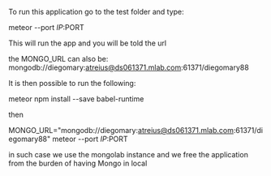 To run this application go to the test folder and type:

meteor --port $IP:$PORT

This will run the app and you will be told the url

the MONGO_URL can also be:
mongodb://diegomary:atreius@ds061371.mlab.com:61371/diegomary88

It is then possible to run the following:

meteor npm install --save babel-runtime

then

MONGO_URL="mongodb://diegomary:atreius@ds061371.mlab.com:61371/diegomary88" meteor --port $IP:$PORT 

in such case we use the mongolab instance and we free the application from the burden of having Mongo in local

